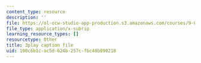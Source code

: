 ```yaml
---
content_type: resource
description: ''
file: https://ol-ocw-studio-app-production.s3.amazonaws.com/courses/9-00sc-introduction-to-psychology-fall-2011/100c6b1cac5d624b257cfbc40b890218_-cK1og4ElKE.srt
file_type: application/x-subrip
learning_resource_types: []
resourcetype: Other
title: 3play caption file
uid: 100c6b1c-ac5d-624b-257c-fbc40b890218
---
```

